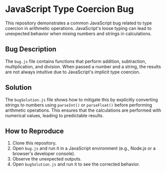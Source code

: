 # JavaScript Type Coercion Bug

This repository demonstrates a common JavaScript bug related to type coercion in arithmetic operations.  JavaScript's loose typing can lead to unexpected behavior when mixing numbers and strings in calculations.

## Bug Description
The `bug.js` file contains functions that perform addition, subtraction, multiplication, and division. When passed a number and a string, the results are not always intuitive due to JavaScript's implicit type coercion.

## Solution
The `bugSolution.js` file shows how to mitigate this by explicitly converting strings to numbers using `parseInt()` or `parseFloat()` before performing arithmetic operations. This ensures that the calculations are performed with numerical values, leading to predictable results.

## How to Reproduce
1. Clone this repository.
2. Open `bug.js` and run it in a JavaScript environment (e.g., Node.js or a browser's developer console).
3. Observe the unexpected outputs.
4. Open `bugSolution.js` and run it to see the corrected behavior.